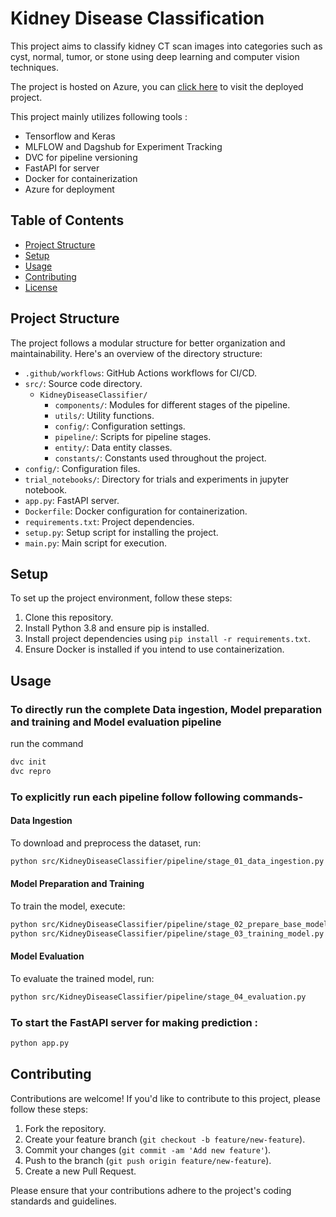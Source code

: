 # Kidney Disease Classification

This project aims to classify kidney CT scan images into categories such as cyst, normal, tumor, or stone using deep learning and computer vision techniques.

The project is hosted on Azure, you can [click here](kidneydiseaseclassification.azurewebsites.net) to visit the deployed project.

This project mainly utilizes following tools :

- Tensorflow and Keras
- MLFLOW and Dagshub for Experiment Tracking 
- DVC for pipeline versioning
- FastAPI for server
- Docker for containerization
- Azure for deployment

## Table of Contents

- [Project Structure](#project-structure)
- [Setup](#setup)
- [Usage](#usage)
- [Contributing](#contributing)
- [License](#license)

## Project Structure

The project follows a modular structure for better organization and maintainability. Here's an overview of the directory structure:

- `.github/workflows`: GitHub Actions workflows for CI/CD.
- `src/`: Source code directory.
  - `KidneyDiseaseClassifier/`
    - `components/`: Modules for different stages of the pipeline.
    - `utils/`: Utility functions.
    - `config/`: Configuration settings.
    - `pipeline/`: Scripts for pipeline stages.
    - `entity/`: Data entity classes.
    - `constants/`: Constants used throughout the project.
- `config/`: Configuration files.
- `trial_notebooks/`: Directory for trials and experiments in jupyter notebook.
- `app.py`: FastAPI server.
- `Dockerfile`: Docker configuration for containerization.
- `requirements.txt`: Project dependencies.
- `setup.py`: Setup script for installing the project.
- `main.py`: Main script for execution.

## Setup

To set up the project environment, follow these steps:

1. Clone this repository.
2. Install Python 3.8 and ensure pip is installed.
3. Install project dependencies using `pip install -r requirements.txt`.
4. Ensure Docker is installed if you intend to use containerization.

## Usage

### To directly run the complete Data ingestion, Model preparation and training and Model evaluation pipeline

run the command

```bash
dvc init
dvc repro
```

### To explicitly run each pipeline follow following commands-

#### Data Ingestion

To download and preprocess the dataset, run:

```bash
python src/KidneyDiseaseClassifier/pipeline/stage_01_data_ingestion.py
```

#### Model Preparation and Training

To train the model, execute:

```bash
python src/KidneyDiseaseClassifier/pipeline/stage_02_prepare_base_model.py
python src/KidneyDiseaseClassifier/pipeline/stage_03_training_model.py
```

#### Model Evaluation

To evaluate the trained model, run:

```bash
python src/KidneyDiseaseClassifier/pipeline/stage_04_evaluation.py
```

### To start the FastAPI server for making prediction :

```bash
python app.py
```

## Contributing

Contributions are welcome! If you'd like to contribute to this project, please follow these steps:

1. Fork the repository.
2. Create your feature branch (`git checkout -b feature/new-feature`).
3. Commit your changes (`git commit -am 'Add new feature'`).
4. Push to the branch (`git push origin feature/new-feature`).
5. Create a new Pull Request.

Please ensure that your contributions adhere to the project's coding standards and guidelines.
